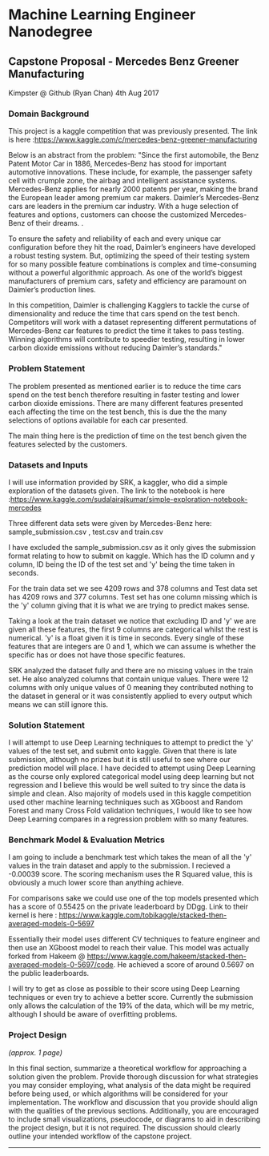 # Machine Learning Engineer Nanodegree
## Capstone Proposal - Mercedes Benz Greener Manufacturing

Kimpster @ Github (Ryan Chan)
4th Aug 2017


### Domain Background

This project is a kaggle competition that was previously presented. The link is here :https://www.kaggle.com/c/mercedes-benz-greener-manufacturing

Below is an abstract from the problem:
"Since the first automobile, the Benz Patent Motor Car in 1886, Mercedes-Benz has stood for important automotive innovations. These include, for example, the passenger safety cell with crumple zone, the airbag and intelligent assistance systems. Mercedes-Benz applies for nearly 2000 patents per year, making the brand the European leader among premium car makers. Daimler’s Mercedes-Benz cars are leaders in the premium car industry. With a huge selection of features and options, customers can choose the customized Mercedes-Benz of their dreams. .

To ensure the safety and reliability of each and every unique car configuration before they hit the road, Daimler’s engineers have developed a robust testing system. But, optimizing the speed of their testing system for so many possible feature combinations is complex and time-consuming without a powerful algorithmic approach. As one of the world’s biggest manufacturers of premium cars, safety and efficiency are paramount on Daimler’s production lines.

In this competition, Daimler is challenging Kagglers to tackle the curse of dimensionality and reduce the time that cars spend on the test bench. Competitors will work with a dataset representing different permutations of Mercedes-Benz car features to predict the time it takes to pass testing. Winning algorithms will contribute to speedier testing, resulting in lower carbon dioxide emissions without reducing Daimler’s standards."


### Problem Statement
The problem presented as mentioned earlier is to reduce the time cars spend on the test bench therefore resulting in faster testing and lower carbon dioxide emissions. There are many different features presented each affecting the time on the test bench, this is due the the many selections of options available for each car presented.

The main thing here is the prediction of time on the test bench given the features selected by the customers.


### Datasets and Inputs

I will use information provided by SRK, a kaggler, who did a simple exploration of the datasets given. The link to the notebook is here :https://www.kaggle.com/sudalairajkumar/simple-exploration-notebook-mercedes

Three different data sets were given by Mercedes-Benz here: sample_submission.csv , test.csv and train.csv

I have excluded the sample_submission.csv as it only gives the submission format relating to how to submit on kaggle. Which has the ID column and y column, ID being the ID of the test set and 'y' being the time taken in seconds.

For the train data set we see 4209 rows and 378 columns and Test data set has 4209 rows and 377 columns.
Test set has one column missing which is the 'y' column giving that it is what we are trying to predict makes sense.

Taking a look at the train dataset we notice that excluding ID and 'y' we are given all these features, the first 9 columns are categorical whilst the rest is numerical. 'y' is a float given it is time in seconds. Every single of these features that are integers are 0 and 1, which we can assume is whether the specific has or does not have those specific features.

SRK analyzed the dataset fully and there are no missing values in the train set. He also analyzed columns that contain unique values. There were 12 columns with only unique values of 0 meaning they contributed nothing to the dataset in general or it was consistently applied to every output which means we can still ignore this.



### Solution Statement
I will attempt to use Deep Learning techniques to attempt to predict the 'y' values of the test set, and submit onto kaggle. Given that there is late submission, although no prizes but it is still useful to see where our prediction model will place. I have decided to attempt using Deep Learning as the course only explored categorical model using deep learning but not regression and I believe this would be well suited to try since the data is simple and clean. Also majority of models used in this kaggle competition used other machine learning techniques such as XGboost and Random Forest and many Cross Fold validation techniques, I would like to see how Deep Learning compares in a regression problem with so many features.


### Benchmark Model & Evaluation Metrics
I am going to include a benchmark test which takes the mean of all the 'y' values in the train dataset and apply to the submission. I recieved a -0.00039 score. The scoring mechanism uses the R Squared value, this is obviously a much lower score than anything achieve.

For comparisons sake we could use one of the top models presented which has a score of 0.55425 on the private leaderboard by DDgg. Link to their kernel is here : https://www.kaggle.com/tobikaggle/stacked-then-averaged-models-0-5697

Essentially their model uses different CV techniques to feature engineer and then use an XGboost model to reach their value. This model was actually forked from Hakeem @ https://www.kaggle.com/hakeem/stacked-then-averaged-models-0-5697/code. He achieved a score of around 0.5697 on the public leaderboards.

I will try to get as close as possible to their score using Deep Learning techniques or even try to achieve a better score. Currently the submission only allows the calculation of the 19% of the data, which will be my metric, although I should be aware of overfitting problems.



### Project Design
_(approx. 1 page)_

In this final section, summarize a theoretical workflow for approaching a solution given the problem. Provide thorough discussion for what strategies you may consider employing, what analysis of the data might be required before being used, or which algorithms will be considered for your implementation. The workflow and discussion that you provide should align with the qualities of the previous sections. Additionally, you are encouraged to include small visualizations, pseudocode, or diagrams to aid in describing the project design, but it is not required. The discussion should clearly outline your intended workflow of the capstone project.

-----------
